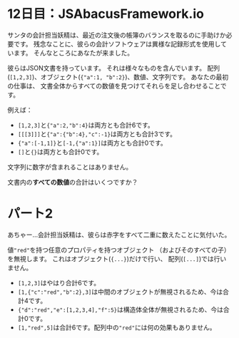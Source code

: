 # 12日目：JSAbacusFramework.io #

サンタの会計担当妖精は、最近の注文後の帳簿のバランスを取るのに手助けか必要です。
残念なことに、彼らの会計ソフトウェアは異様な記録形式を使用しています。
そんなところにあなたが来ました。

彼らはJSON文書を持っています。
それは様々なものを含んでいます。
配列(`[1,2,3]`)、オブジェクト(`{"a":1, "b":2}`)、数値、文字列です。
あなたの最初の仕事は、
文書全体からすべての数値を見つけてそれらを足し合わせることです。

例えば：

- `[1,2,3]`と`{"a":2,"b":4}`は両方とも合計6です。
- `[[[3]]]`と`{"a":{"b":4},"c":-1}`は両方とも合計3です。
- `{"a":[-1,1]}`と`[-1,{"a":1}]`は両方とも合計0です。
- `[]`と`{}`は両方とも合計0です。

文字列に数字が含まれることはありません。

文書内の**すべての数値**の合計はいくつですか？

# パート2 #

あちゃー…会計担当妖精は、彼らは赤字をすべて二重に数えたことに気付いた。

値`"red"`を持つ任意のプロパティを持つオブジェクト
（およびそのすべての子）を無視します。
これはオブジェクト(`{...}`)だけで行い、
配列(`[...]`)では行いません。

- `[1,2,3]`はやはり合計6です。
- `[1,{"c":"red","b":2},3]`は中間のオブジェクトが無視されるため、今は合計4です。
- `{"d":"red","e":[1,2,3,4],"f":5}`は構造体全体が無視されるため、今は合計0です。
- `[1,"red",5]`は合計6です。配列中の`"red"`には何の効果もありません。
